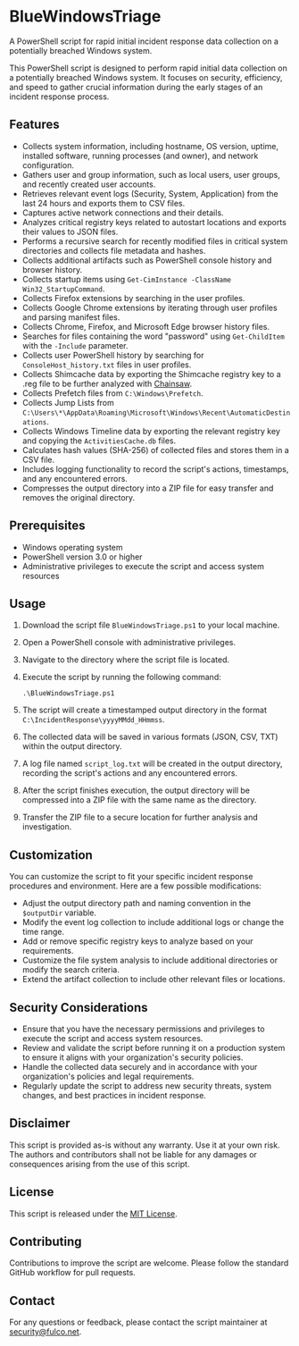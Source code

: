 # BlueWindowsTriage
A PowerShell script for rapid initial incident response data collection on a potentially breached Windows system.

This PowerShell script is designed to perform rapid initial data collection on a potentially breached Windows system. It focuses on security, efficiency, and speed to gather crucial information during the early stages of an incident response process.

## Features

- Collects system information, including hostname, OS version, uptime, installed software, running processes (and owner), and network configuration.
- Gathers user and group information, such as local users, user groups, and recently created user accounts.
- Retrieves relevant event logs (Security, System, Application) from the last 24 hours and exports them to CSV files.
- Captures active network connections and their details.
- Analyzes critical registry keys related to autostart locations and exports their values to JSON files.
- Performs a recursive search for recently modified files in critical system directories and collects file metadata and hashes.
- Collects additional artifacts such as PowerShell console history and browser history.
- Collects startup items using `Get-CimInstance -ClassName Win32_StartupCommand`.
- Collects Firefox extensions by searching in the user profiles.
- Collects Google Chrome extensions by iterating through user profiles and parsing manifest files.
- Collects Chrome, Firefox, and Microsoft Edge browser history files.
- Searches for files containing the word "password" using `Get-ChildItem` with the `-Include` parameter.
- Collects user PowerShell history by searching for `ConsoleHost_history.txt` files in user profiles.
- Collects Shimcache data by exporting the Shimcache registry key to a .reg file to be further analyzed with [Chainsaw](https://github.com/WithSecureLabs/chainsaw).
- Collects Prefetch files from `C:\Windows\Prefetch`.
- Collects Jump Lists from `C:\Users\*\AppData\Roaming\Microsoft\Windows\Recent\AutomaticDestinations`.
- Collects Windows Timeline data by exporting the relevant registry key and copying the `ActivitiesCache.db` files.
- Calculates hash values (SHA-256) of collected files and stores them in a CSV file.
- Includes logging functionality to record the script's actions, timestamps, and any encountered errors.
- Compresses the output directory into a ZIP file for easy transfer and removes the original directory.

## Prerequisites

- Windows operating system
- PowerShell version 3.0 or higher
- Administrative privileges to execute the script and access system resources

## Usage

1. Download the script file `BlueWindowsTriage.ps1` to your local machine.

2. Open a PowerShell console with administrative privileges.

3. Navigate to the directory where the script file is located.

4. Execute the script by running the following command:
   ```
   .\BlueWindowsTriage.ps1
   ```

5. The script will create a timestamped output directory in the format `C:\IncidentResponse\yyyyMMdd_HHmmss`.

6. The collected data will be saved in various formats (JSON, CSV, TXT) within the output directory.

7. A log file named `script_log.txt` will be created in the output directory, recording the script's actions and any encountered errors.

8. After the script finishes execution, the output directory will be compressed into a ZIP file with the same name as the directory.

9. Transfer the ZIP file to a secure location for further analysis and investigation.

## Customization

You can customize the script to fit your specific incident response procedures and environment. Here are a few possible modifications:

- Adjust the output directory path and naming convention in the `$outputDir` variable.
- Modify the event log collection to include additional logs or change the time range.
- Add or remove specific registry keys to analyze based on your requirements.
- Customize the file system analysis to include additional directories or modify the search criteria.
- Extend the artifact collection to include other relevant files or locations.

## Security Considerations

- Ensure that you have the necessary permissions and privileges to execute the script and access system resources.
- Review and validate the script before running it on a production system to ensure it aligns with your organization's security policies.
- Handle the collected data securely and in accordance with your organization's policies and legal requirements.
- Regularly update the script to address new security threats, system changes, and best practices in incident response.

## Disclaimer

This script is provided as-is without any warranty. Use it at your own risk. The authors and contributors shall not be liable for any damages or consequences arising from the use of this script.

## License

This script is released under the [MIT License](LICENSE).

## Contributing

Contributions to improve the script are welcome. Please follow the standard GitHub workflow for pull requests.

## Contact

For any questions or feedback, please contact the script maintainer at [security@fulco.net](mailto:security@fulco.net).
